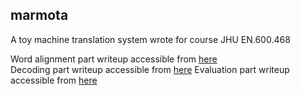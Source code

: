## marmota

A toy machine translation system wrote for course JHU EN.600.468

Word alignment part writeup accessible from [here](https://www.evernote.com/l/AQipqyXR84JDEayDPn7GHi8IBrXj2dOVis0) <br/>
Decoding part writeup accessible from [here](https://www.evernote.com/shard/s264/sh/776a12ea-4a06-4ea6-8da3-7274105cd9f0/f0a80e16692aa57f)
Evaluation part writeup accessible from [here](https://www.evernote.com/shard/s264/sh/aba10292-57b2-41f0-895b-6c3d0b860667/76fedb81bd4fbd84)
